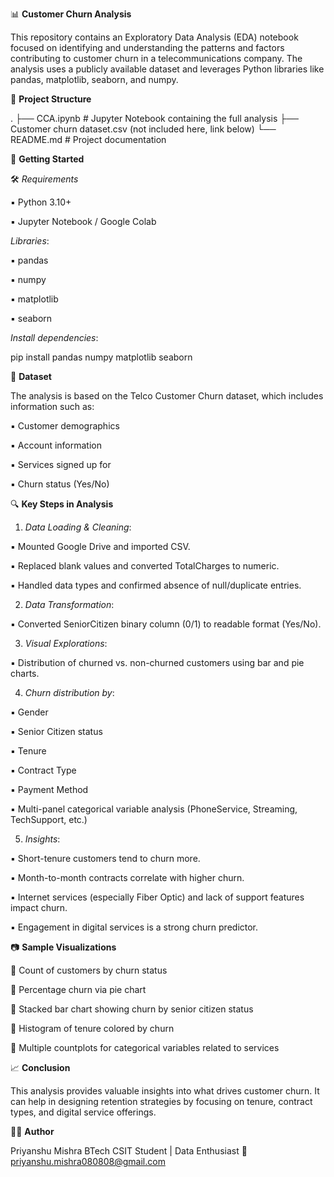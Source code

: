📊 **Customer Churn Analysis**

This repository contains an Exploratory Data Analysis (EDA) notebook focused on identifying and understanding the patterns and factors contributing to customer churn in a telecommunications company. The analysis uses a publicly available dataset and leverages Python libraries like pandas, matplotlib, seaborn, and numpy.

📁 **Project Structure**

.
├── CCA.ipynb              # Jupyter Notebook containing the full analysis
├── Customer churn dataset.csv (not included here, link below)
└── README.md              # Project documentation

🚀 **Getting Started**

🛠️ *Requirements*

▪︎ Python 3.10+

▪︎ Jupyter Notebook / Google Colab

*Libraries*:

▪︎ pandas

▪︎ numpy

▪︎ matplotlib

▪︎ seaborn

*Install dependencies*:

pip install pandas numpy matplotlib seaborn

📌 **Dataset**

The analysis is based on the Telco Customer Churn dataset, which includes information such as:

▪︎ Customer demographics

▪︎ Account information

▪︎ Services signed up for

▪︎ Churn status (Yes/No)



🔍 **Key Steps in Analysis**

1. *Data Loading & Cleaning*:

▪︎ Mounted Google Drive and imported CSV.

▪︎ Replaced blank values and converted TotalCharges to numeric.

▪︎ Handled data types and confirmed absence of null/duplicate entries.

2. *Data Transformation*:

▪︎ Converted SeniorCitizen binary column (0/1) to readable format (Yes/No).

3. *Visual Explorations*:

▪︎ Distribution of churned vs. non-churned customers using bar and pie charts.

4. *Churn distribution by*:

▪︎ Gender

▪︎ Senior Citizen status

▪︎ Tenure

▪︎ Contract Type

▪︎ Payment Method

▪︎ Multi-panel categorical variable analysis (PhoneService, Streaming, TechSupport, etc.)

5. *Insights*:

▪︎ Short-tenure customers tend to churn more.

▪︎ Month-to-month contracts correlate with higher churn.

▪︎ Internet services (especially Fiber Optic) and lack of support features impact churn.

▪︎ Engagement in digital services is a strong churn predictor.

📷 **Sample Visualizations**

📌 Count of customers by churn status

📌 Percentage churn via pie chart

📌 Stacked bar chart showing churn by senior citizen status

📌 Histogram of tenure colored by churn

📌 Multiple countplots for categorical variables related to services

📈 **Conclusion**

This analysis provides valuable insights into what drives customer churn. It can help in designing retention strategies by focusing on tenure, contract types, and digital service offerings.

👨‍💻 **Author**

Priyanshu Mishra
BTech CSIT Student | Data Enthusiast
📧 priyanshu.mishra080808@gmail.com
